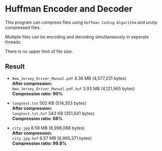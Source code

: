 # Huffman Encoder and Decoder

This program can compress files using `Huffman Coding Algorithm` and unzip compressed files.

Multiple files can be encoding and decoding simultaneously in seperate threads.

There is no upper limit of file size.

## Result

- `New_Jersey_Driver_Manual.pdf` 4.36 MB (4,577,231 bytes)   
  __After compression:__   
  `New_Jersey_Driver_Manual.pdf.huf` 3.93 MB (4,121,965 bytes)   
  __Compression ratio: 90%__  

- `longtext.txt` 502 KB (514,353 bytes)   
  __After compression:__   
  `longtext.txt.huf` 343 KB (351,641 bytes)   
  __Compression ratio: 68%__  

- `city.jpg` 8.58 MB (8,998,088 bytes)   
  __After compression:__   
  `city.jpg.huf` 8.57 MB (8,995,371 bytes)  
  __Compression ratio: 99.8%__ 

